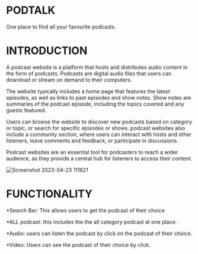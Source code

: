 # PODTALK
One place to find all your favourite podcasts.

# INTRODUCTION
A podcast website is a platform that hosts and distributes audio content in the form of podcasts. Podcasts are digital audio files that users can download or stream on demand to their computers.

The website typically includes a home page that features the latest episodes, as well as links to past episodes and show notes. Show notes are summaries of the podcast episode, including the topics covered and any guests featured.

Users can browse the website to discover new podcasts based on category or topic, or search for specific episodes or shows. podcast websites also include a community section, where users can interact with hosts and other listeners, leave comments and feedback, or participate in discussions.

Podcast websites are an essential tool for podcasters to reach a wider audience, as they provide a central hub for listeners to access their content. 

![Screenshot 2023-04-23 111821](https://user-images.githubusercontent.com/89007463/233822417-0e424b08-148d-401f-bc77-5542b3398976.jpg)

# FUNCTIONALITY
*Search Bar:
This allows users to get the podcast of their choice

*ALL podcast:
this includes the the all category podcast at one place.

*Audio:
users can listen the podcast by click on the podcast of their choice.

*Video: Users can see the podcast of their choice by click.

